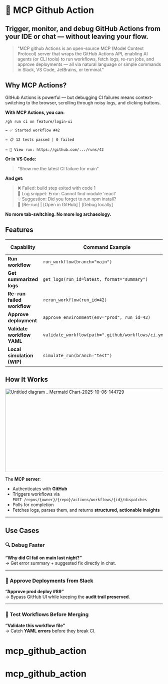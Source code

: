 # 🚀 MCP Github Action

## Trigger, monitor, and debug GitHub Actions from your IDE or chat — without leaving your flow.

>"MCP github Actions is an open-source MCP (Model Context Protocol) server that wraps the GitHub Actions API, enabling AI agents (or CLI tools) to run workflows, fetch logs, re-run jobs, and approve deployments — all via natural language or simple commands in Slack, VS Code, JetBrains, or terminal."

## Why MCP Actions?
GitHub Actions is powerful — but debugging CI failures means context-switching to the browser, scrolling through noisy logs, and clicking buttons.

**With MCP Actions, you can:**

`/gh run ci on feature/login-ui`

`→ ✅ Started workflow #42`

`→ 📋 12 tests passed | 0 failed`

`→ 🔗 View run: https://github.com/.../runs/42`

**Or in VS Code:**
>“Show me the latest CI failure for main”

**And get:**

>❌ Failed: build step exited with code 1 <br>
>📄 Log snippet: Error: Cannot find module 'react' <br>
>💡 Suggestion: Did you forget to run npm install? <br>
>🔄 [Re-run] | [Open in GitHub] | [Debug locally] 

**No more tab-switching. No more log archaeology.**


## Features

| **Capability**              | **Command Example**                                                   | **Supported Clients**     |
|-----------------------------|----------------------------------------------------------------------|---------------------------|
| **Run workflow**            | `run_workflow(branch="main")`                                        | Slack, VS Code, CLI       |
| **Get summarized logs**     | `get_logs(run_id=latest, format="summary")`                          | All                       |
| **Re-run failed workflow**  | `rerun_workflow(run_id=42)`                                          | All                       |
| **Approve deployment**      | `approve_environment(env="prod", run_id=42)`                         | Slack, Teams              |
| **Validate workflow YAML**  | `validate_workflow(path=".github/workflows/ci.yml")`                 | CLI, IDE                  |
| **Local simulation (WIP)**  | `simulate_run(branch="test")`                                        | CLI                       |

## How It Works
<img width="3840" height="267" alt="Untitled diagram _ Mermaid Chart-2025-10-06-144729" src="https://github.com/user-attachments/assets/65ffaf1a-a85f-45c6-9783-6e66d3f2a3ed" />

The **MCP server**:

- Authenticates with **GitHub**
- Triggers workflows via  
  `POST /repos/{owner}/{repo}/actions/workflows/{id}/dispatches`
- Polls for completion  
- Fetches logs, parses them, and returns **structured, actionable insights**

---

## Use Cases

### 🔍 Debug Faster
**“Why did CI fail on main last night?”**  
→ Get error summary + suggested fix directly in chat.

---

### 🚦 Approve Deployments from Slack
**“Approve prod deploy #89”**  
→ Bypass GitHub UI while keeping the **audit trail preserved**.

---

### 🧪 Test Workflows Before Merging
**“Validate this workflow file”**  
→ Catch **YAML errors** before they break CI.


# mcp_github_action
# mcp_github_action
